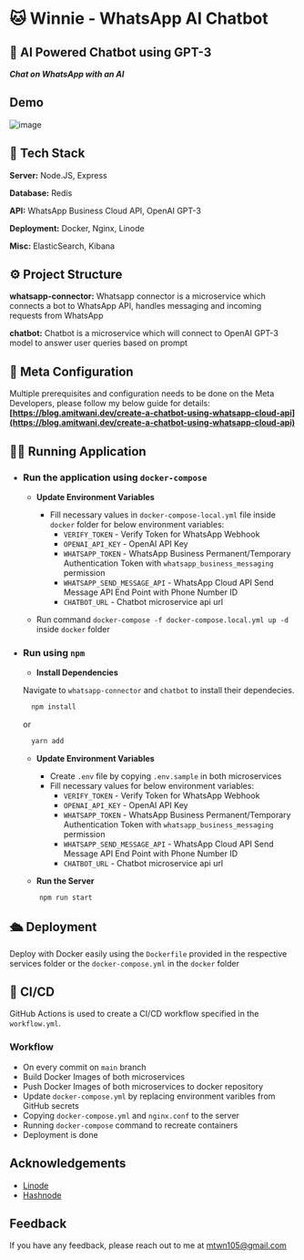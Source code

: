 # 🐱 Winnie - WhatsApp AI Chatbot

## 🤖 AI Powered Chatbot using GPT-3

**_Chat on WhatsApp with an AI_**

## Demo

![image](https://user-images.githubusercontent.com/12975481/176705058-1c3b8686-1374-4081-80f3-7395a1b95052.png)

## 🔨 Tech Stack

**Server:** Node.JS, Express

**Database:** Redis

**API:** WhatsApp Business Cloud API, OpenAI GPT-3

**Deployment:** Docker, Nginx, Linode

**Misc:** ElasticSearch, Kibana

## ⚙️ Project Structure

**whatsapp-connector:** Whatsapp connector is a microservice which connects a bot to WhatsApp API, handles messaging and incoming requests from WhatsApp

**chatbot:** Chatbot is a microservice which will connect to OpenAI GPT-3 model to answer user queries based on prompt

## 🥣 Meta Configuration

Multiple prerequisites and configuration needs to be done on the Meta Developers, please follow my below guide for details:
**[https://blog.amitwani.dev/create-a-chatbot-using-whatsapp-cloud-api](https://blog.amitwani.dev/create-a-chatbot-using-whatsapp-cloud-api)**

## 🏃‍♂️ Running Application

- ### Run the application using `docker-compose`

  - **Update Environment Variables**

    - Fill necessary values in `docker-compose-local.yml` file inside `docker` folder for below environment variables:
      - `VERIFY_TOKEN` - Verify Token for WhatsApp Webhook
      - `OPENAI_API_KEY` - OpenAI API Key
      - `WHATSAPP_TOKEN` - WhatsApp Business Permanent/Temporary Authentication Token with `whatsapp_business_messaging` permission
      - `WHATSAPP_SEND_MESSAGE_API` - WhatsApp Cloud API Send Message API End Point with Phone Number ID
      - `CHATBOT_URL` - Chatbot microservice api url

  - Run command `docker-compose -f docker-compose.local.yml up -d` inside `docker` folder

- ### Run using `npm`

  - **Install Dependencies**

  Navigate to `whatsapp-connector` and `chatbot` to install their dependecies.

  ```bash
    npm install
  ```

  or

  ```bash
    yarn add
  ```

  - **Update Environment Variables**

    - Create `.env` file by copying `.env.sample` in both microservices
    - Fill necessary values for below environment variables:
      - `VERIFY_TOKEN` - Verify Token for WhatsApp Webhook
      - `OPENAI_API_KEY` - OpenAI API Key
      - `WHATSAPP_TOKEN` - WhatsApp Business Permanent/Temporary Authentication Token with `whatsapp_business_messaging` permission
      - `WHATSAPP_SEND_MESSAGE_API` - WhatsApp Cloud API Send Message API End Point with Phone Number ID
      - `CHATBOT_URL` - Chatbot microservice api url

  - **Run the Server**

  ```bash
      npm run start
  ```

## 🛳️ Deployment

Deploy with Docker easily using the `Dockerfile` provided in the respective services folder or the `docker-compose.yml` in the `docker` folder

## 👷 CI/CD

GitHub Actions is used to create a CI/CD workflow specified in the `workflow.yml`. 

### Workflow

- On every commit on `main` branch
- Build Docker Images of both microservices
- Push Docker Images of both microservices to docker repository
- Update `docker-compose.yml` by replacing environment varibles from GitHub secrets
- Copying `docker-compose.yml` and `nginx.conf` to the server
- Running `docker-compose` command to recreate containers
- Deployment is done 

## Acknowledgements

- [Linode](https://linode.com)
- [Hashnode](https://hashnode.com)

## Feedback

If you have any feedback, please reach out to me at mtwn105@gmail.com
